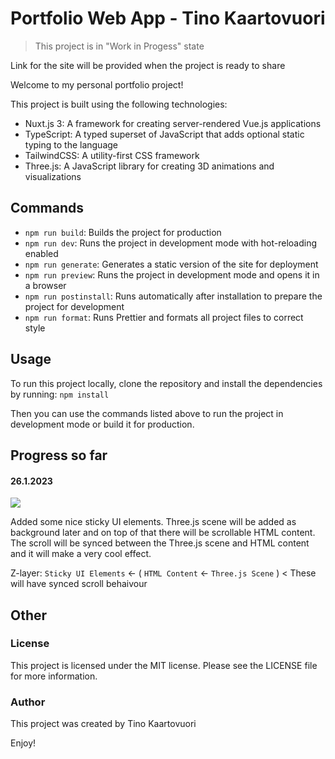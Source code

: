 # Portfolio Web App - Tino Kaartovuori

> This project is in "Work in Progess" state

Link for the site will be provided when the project is ready to share

Welcome to my personal portfolio project!

This project is built using the following technologies:

- Nuxt.js 3: A framework for creating server-rendered Vue.js applications
- TypeScript: A typed superset of JavaScript that adds optional static typing to the language
- TailwindCSS: A utility-first CSS framework
- Three.js: A JavaScript library for creating 3D animations and visualizations

## Commands

- `npm run build`: Builds the project for production
- `npm run dev`: Runs the project in development mode with hot-reloading enabled
- `npm run generate`: Generates a static version of the site for deployment
- `npm run preview`: Runs the project in development mode and opens it in a browser
- `npm run postinstall`: Runs automatically after installation to prepare the project for development
- `npm run format`: Runs Prettier and formats all project files to correct style

## Usage

To run this project locally, clone the repository and install the dependencies by running:
`npm install`

Then you can use the commands listed above to run the project in development mode or build it for production.

## Progress so far

#### 26.1.2023

![](https://github.com/tinokaartovuori/my-portfolio/blob/main/documentation/progress/gifs/2022-01-26-portfolio-ui.gif)

Added some nice sticky UI elements. Three.js scene will be added as background later and on top of that there will be scrollable HTML content. The scroll will be synced between the Three.js scene and HTML content and it will make a very cool effect.

Z-layer: `Sticky UI Elements` <- ( `HTML Content` <- `Three.js Scene` ) < These will have synced scroll behaivour

## Other

### License
This project is licensed under the MIT license. Please see the LICENSE file for more information.

### Author
This project was created by Tino Kaartovuori

Enjoy!
